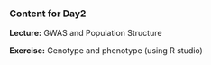 ### Content for Day2

**Lecture:**	GWAS and Population Structure <br>

**Exercise:**	Genotype and phenotype (using R studio) <br>


